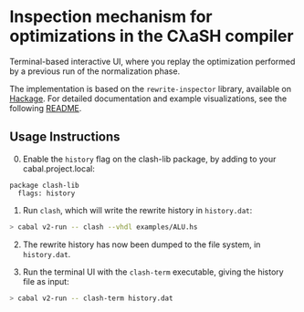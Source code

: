 # Inspection mechanism for optimizations in the CλaSH compiler

Terminal-based interactive UI, where you replay the optimization performed
by a previous run of the normalization phase.

The implementation is based on the `rewrite-inspector` library, available on [Hackage](http://hackage.haskell.org/package/rewrite-inspector).
For detailed documentation and example visualizations, see the following [README](https://github.com/omelkonian/rewrite-inspector/blob/master/README.md).

## Usage Instructions

0. Enable the `history` flag on the clash-lib package, by adding to your cabal.project.local:
```
package clash-lib
  flags: history
```

1. Run `clash`, which will write the rewrite history in `history.dat`:
```bash
> cabal v2-run -- clash --vhdl examples/ALU.hs
```

2. The rewrite history has now been dumped to the file system, in `history.dat`.

3. Run the terminal UI with the `clash-term` executable, giving the history file as input:
```bash
> cabal v2-run -- clash-term history.dat
```
